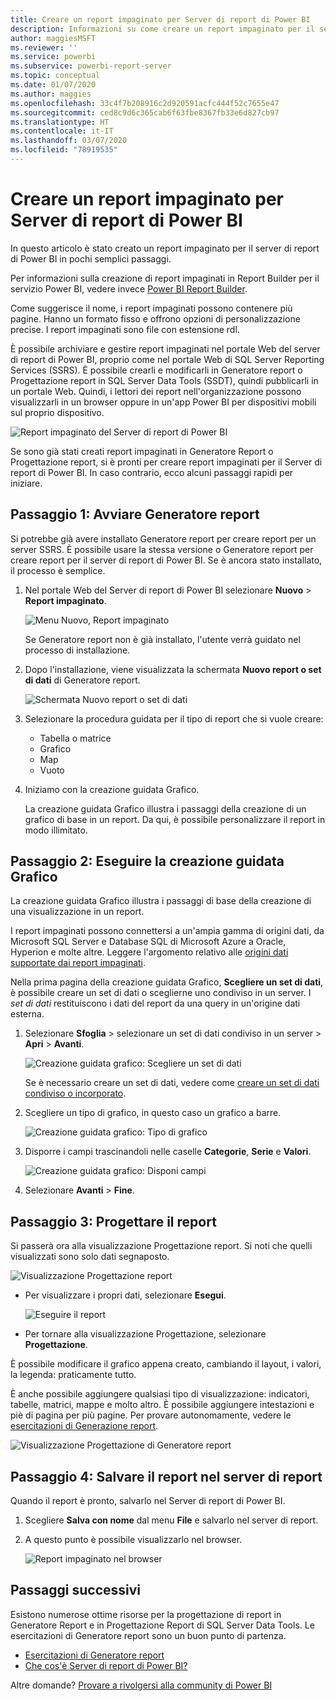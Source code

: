 ```yaml
---
title: Creare un report impaginato per Server di report di Power BI
description: Informazioni su come creare un report impaginato per il server di report di Power BI in pochi semplici passi.
author: maggiesMSFT
ms.reviewer: ''
ms.service: powerbi
ms.subservice: powerbi-report-server
ms.topic: conceptual
ms.date: 01/07/2020
ms.author: maggies
ms.openlocfilehash: 33c4f7b208916c2d920591acfc444f52c7655e47
ms.sourcegitcommit: ced8c9d6c365cab6f63fbe8367fb33e6d827cb97
ms.translationtype: HT
ms.contentlocale: it-IT
ms.lasthandoff: 03/07/2020
ms.locfileid: "78919535"
---
```

# <a name="create-a-paginated-report-for-power-bi-report-server"></a>Creare un report impaginato per Server di report di Power BI
In questo articolo è stato creato un report impaginato per il server di report di Power BI in pochi semplici passaggi.

Per informazioni sulla creazione di report impaginati in Report Builder per il servizio Power BI, vedere invece [Power BI Report Builder](../paginated-reports/report-builder-power-bi.md).

Come suggerisce il nome, i report impaginati possono contenere più pagine. Hanno un formato fisso e offrono opzioni di personalizzazione precise. I report impaginati sono file con estensione rdl.

È possibile archiviare e gestire report impaginati nel portale Web del server di report di Power BI, proprio come nel portale Web di SQL Server Reporting Services (SSRS). È possibile crearli e modificarli in Generatore report o Progettazione report in SQL Server Data Tools (SSDT), quindi pubblicarli in un portale Web. Quindi, i lettori dei report nell'organizzazione possono visualizzarli in un browser oppure in un'app Power BI per dispositivi mobili sul proprio dispositivo.

![Report impaginato del Server di report di Power BI](media/quickstart-create-paginated-report/reportserver-paginated-report.png)

Se sono già stati creati report impaginati in Generatore Report o Progettazione report, si è pronti per creare report impaginati per il Server di report di Power BI. In caso contrario, ecco alcuni passaggi rapidi per iniziare.

## <a name="step-1-start-report-builder"></a>Passaggio 1: Avviare Generatore report
Si potrebbe già avere installato Generatore report per creare report per un server SSRS. È possibile usare la stessa versione o Generatore report per creare report per il server di report di Power BI. Se è ancora stato installato, il processo è semplice.

1. Nel portale Web del Server di report di Power BI selezionare **Nuovo** > **Report impaginato**.
   
    ![Menu Nuovo, Report impaginato](media/quickstart-create-paginated-report/reportserver-new-paginated-report-menu.png)
   
    Se Generatore report non è già installato, l'utente verrà guidato nel processo di installazione.
2. Dopo l'installazione, viene visualizzata la schermata **Nuovo report o set di dati** di Generatore report.
   
    ![Schermata Nuovo report o set di dati](media/quickstart-create-paginated-report/reportserver-paginated-new-report-screen.png)
3. Selezionare la procedura guidata per il tipo di report che si vuole creare:
   
   * Tabella o matrice
   * Grafico
   * Map
   * Vuoto
4. Iniziamo con la creazione guidata Grafico.
   
    La creazione guidata Grafico illustra i passaggi della creazione di un grafico di base in un report. Da qui, è possibile personalizzare il report in modo illimitato.

## <a name="step-2-go-through-the-chart-wizard"></a>Passaggio 2: Eseguire la creazione guidata Grafico
La creazione guidata Grafico illustra i passaggi di base della creazione di una visualizzazione in un report.

I report impaginati possono connettersi a un'ampia gamma di origini dati, da Microsoft SQL Server e Database SQL di Microsoft Azure a Oracle, Hyperion e molte altre. Leggere l'argomento relativo alle [origini dati supportate dai report impaginati](connect-data-sources.md).

Nella prima pagina della creazione guidata Grafico, **Scegliere un set di dati**, è possibile creare un set di dati o sceglierne uno condiviso in un server. I *set di dati* restituiscono i dati del report da una query in un'origine dati esterna.

1. Selezionare **Sfoglia** > selezionare un set di dati condiviso in un server > **Apri** > **Avanti**.
   
    ![Creazione guidata grafico: Scegliere un set di dati](media/quickstart-create-paginated-report/reportserver-paginated-choose-dataset.png)
   
     Se è necessario creare un set di dati, vedere come [creare un set di dati condiviso o incorporato](https://docs.microsoft.com/sql/reporting-services/report-data/create-a-shared-dataset-or-embedded-dataset-report-builder-and-ssrs).
2. Scegliere un tipo di grafico, in questo caso un grafico a barre.
   
    ![Creazione guidata grafico: Tipo di grafico](media/quickstart-create-paginated-report/reportserver-paginated-choose-chart-type.png)
3. Disporre i campi trascinandoli nelle caselle **Categorie**, **Serie** e **Valori**.
   
    ![Creazione guidata grafico: Disponi campi](media/quickstart-create-paginated-report/reportserver-paginated-arrange-fields.png)
4. Selezionare **Avanti** > **Fine**.

## <a name="step-3-design-your-report"></a>Passaggio 3: Progettare il report
Si passerà ora alla visualizzazione Progettazione report. Si noti che quelli visualizzati sono solo dati segnaposto.

![Visualizzazione Progettazione report](media/quickstart-create-paginated-report/reportserver-paginated-preview-report.png)

* Per visualizzare i propri dati, selezionare **Esegui**.
  
     ![Eseguire il report](media/quickstart-create-paginated-report/reportserver-paginated-run-report.png)
* Per tornare alla visualizzazione Progettazione, selezionare **Progettazione**.

È possibile modificare il grafico appena creato, cambiando il layout, i valori, la legenda: praticamente tutto.

È anche possibile aggiungere qualsiasi tipo di visualizzazione: indicatori, tabelle, matrici, mappe e molto altro. È possibile aggiungere intestazioni e piè di pagina per più pagine. Per provare autonomamente, vedere le [esercitazioni di Generazione report](https://docs.microsoft.com/sql/reporting-services/report-builder-tutorials).

![Visualizzazione Progettazione di Generatore report](media/quickstart-create-paginated-report/reportserver-paginated-finished-design-report.png)

## <a name="step-4-save-your-report-to-the-report-server"></a>Passaggio 4: Salvare il report nel server di report
Quando il report è pronto, salvarlo nel Server di report di Power BI.

1. Scegliere **Salva con nome** dal menu **File** e salvarlo nel server di report. 
2. A questo punto è possibile visualizzarlo nel browser.
   
    ![Report impaginato nel browser](media/quickstart-create-paginated-report/reportserver-paginated-report.png)

## <a name="next-steps"></a>Passaggi successivi
Esistono numerose ottime risorse per la progettazione di report in Generatore Report e in Progettazione Report di SQL Server Data Tools. Le esercitazioni di Generatore report sono un buon punto di partenza.

* [Esercitazioni di Generatore report](https://docs.microsoft.com/sql/reporting-services/report-builder-tutorials)
* [Che cos'è Server di report di Power BI?](get-started.md)  

Altre domande? [Provare a rivolgersi alla community di Power BI](https://community.powerbi.com/)

